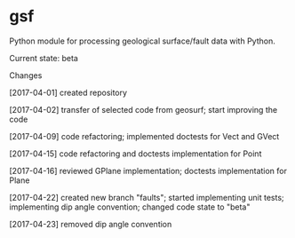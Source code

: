 # gsf
Python module for processing geological surface/fault data with Python.

Current state: beta

Changes

[2017-04-01] created repository 

[2017-04-02] transfer of selected code from geosurf; start improving the code

[2017-04-09] code refactoring; implemented doctests for Vect and GVect

[2017-04-15] code refactoring and doctests implementation for Point

[2017-04-16] reviewed GPlane implementation; doctests implementation for Plane

[2017-04-22] created new branch "faults"; started implementing unit tests; implementing dip angle convention; changed code state to "beta"

[2017-04-23] removed dip angle convention

